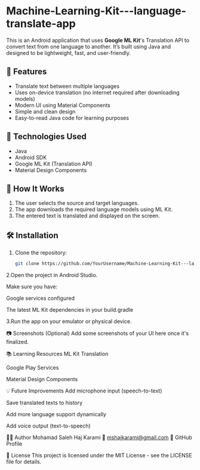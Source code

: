 # Machine-Learning-Kit---language-translate-app

This is an Android application that uses **Google ML Kit**'s Translation API to convert text from one language to another. It’s built using Java and designed to be lightweight, fast, and user-friendly.

## 📱 Features

- Translate text between multiple languages
- Uses on-device translation (no internet required after downloading models)
- Modern UI using Material Components
- Simple and clean design
- Easy-to-read Java code for learning purposes

## 🚀 Technologies Used

- Java
- Android SDK
- Google ML Kit (Translation API)
- Material Design Components

## 🧠 How It Works

1. The user selects the source and target languages.
2. The app downloads the required language models using ML Kit.
3. The entered text is translated and displayed on the screen.

## 🛠️ Installation

1. Clone the repository:
   ```bash
   git clone https://github.com/YourUsername/Machine-Learning-Kit---language-translate-app.git
2.Open the project in Android Studio.

Make sure you have:

Google services configured

The latest ML Kit dependencies in your build.gradle

3.Run the app on your emulator or physical device.

📷 Screenshots (Optional)
Add some screenshots of your UI here once it's finalized.

📚 Learning Resources
ML Kit Translation

Google Play Services

Material Design Components

💡 Future Improvements
Add microphone input (speech-to-text)

Save translated texts to history

Add more language support dynamically

Add voice output (text-to-speech)

👨‍💻 Author
Mohamad Saleh Haj Karami
📧 mshajkarami@gmail.com
🔗 GitHub Profile

📝 License
This project is licensed under the MIT License - see the LICENSE file for details.
